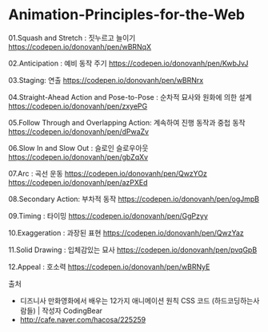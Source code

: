 # Animation-Principles-for-the-Web

01.Squash and Stretch : 짓누르고 늘이기
https://codepen.io/donovanh/pen/wBRNqX


02.Anticipation : 예비 동작 주기
https://codepen.io/donovanh/pen/KwbJvJ


03.Staging: 연출
https://codepen.io/donovanh/pen/wBRNrx


04.Straight-Ahead Action and Pose-to-Pose : 순차적 묘사와 원화에 의한 설계
https://codepen.io/donovanh/pen/zxyePG


05.Follow Through and Overlapping Action: 계속하여  진행 동작과 중첩 동작
https://codepen.io/donovanh/pen/dPwaZv


06.Slow In and Slow Out : 슬로인 슬로우아웃
https://codepen.io/donovanh/pen/gbZqXv


07.Arc : 곡선 운동
https://codepen.io/donovanh/pen/QwzYOz
https://codepen.io/donovanh/pen/azPXEd


08.Secondary Action: 부차적 동작
https://codepen.io/donovanh/pen/ogJmpB


09.Timing : 타이밍
https://codepen.io/donovanh/pen/GgPzyy
 

10.Exaggeration : 과장된 표현
https://codepen.io/donovanh/pen/QwzYaz


11.Solid Drawing : 입체감있는 묘사
https://codepen.io/donovanh/pen/pvqGpB


12.Appeal : 호소력
https://codepen.io/donovanh/pen/wBRNyE


출처
 - 디즈니사 만화영화에서 배우는 12가지 애니메이션 원칙 CSS 코드 (하드코딩하는사람들) | 작성자 CodingBear
 - http://cafe.naver.com/hacosa/225259
